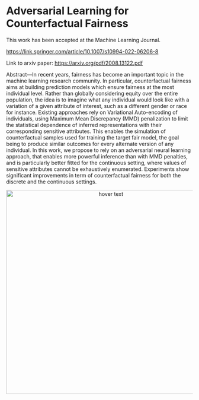 # Adversarial Learning for Counterfactual Fairness

This work has been accepted at the Machine Learning Journal.

https://link.springer.com/article/10.1007/s10994-022-06206-8

Link to arxiv paper: https://arxiv.org/pdf/2008.13122.pdf

Abstract—In recent years, fairness has become an important
topic in the machine learning research community. In particular,
counterfactual fairness aims at building prediction models which
ensure fairness at the most individual level. Rather than globally
considering equity over the entire population, the idea is to
imagine what any individual would look like with a variation
of a given attribute of interest, such as a different gender
or race for instance. Existing approaches rely on Variational
Auto-encoding of individuals, using Maximum Mean Discrepancy
(MMD) penalization to limit the statistical dependence of inferred
representations with their corresponding sensitive attributes.
This enables the simulation of counterfactual samples used for
training the target fair model, the goal being to produce similar
outcomes for every alternate version of any individual. In this
work, we propose to rely on an adversarial neural learning
approach, that enables more powerful inference than with MMD
penalties, and is particularly better fitted for the continuous
setting, where values of sensitive attributes cannot be exhaustively
enumerated. Experiments show significant improvements in term
of counterfactual fairness for both the discrete and the continuous
settings.

<p align="center">
  <img src="https://github.com/fairml-research/Counterfactual_Fairness/blob/main/img.png?raw=true" width="550" title="hover text">
</p>

